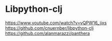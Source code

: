 # Libpython-clj

https://www.youtube.com/watch?v=vQPW16_jixs
https://github.com/cnuernber/libpython-clj
https://github.com/alanmarazzi/panthera
